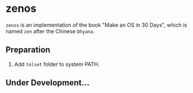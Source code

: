 # zenos

`zenos` is an implementation of the book "Make an OS in 30 Days", which is named `zen` after the Chinese `Dhyana`.

## Preparation

1. Add `tolset` folder to system PATH.

## Under Development...